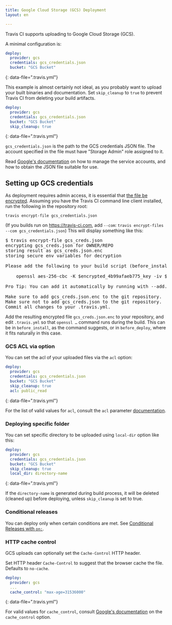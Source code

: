 ```yaml
---
title: Google Cloud Storage (GCS) Deployment
layout: en

---
```


Travis CI supports uploading to Google Cloud Storage (GCS).

A minimal configuration is:

```yaml
deploy:
  provider: gcs
  credentials: gcs_credentials.json
  bucket: "GCS Bucket"
```
{: data-file=".travis.yml"}

This example is almost certainly not ideal, as you probably want to upload your built binaries and documentation. Set `skip_cleanup` to `true` to prevent Travis CI from deleting your build artifacts.

```yaml
deploy:
  provider: gcs
  credentials: gcs_credentials.json
  bucket: "GCS Bucket"
  skip_cleanup: true
```
{: data-file=".travis.yml"}

`gcs_credentials.json` is the path to the GCS credentials JSON file.
The account specified in the file must have "Storage Admin" role assigned to it.

Read [Google's documentation](https://cloud.google.com/iam/docs/creating-managing-service-account-keys) on how to manage
the service accounts, and how to obtain the JSON file suitable for use.

## Setting up GCS credentials

As deployment requires admin access, it is essential that [the file be encrypted](/user/encrypting-files).
Assuming you have the Travis CI command line client installed, run the following in the repository root:

    travis encrypt-file gcs_credentials.json

(If you builds run on https://travis-ci.com, add `--com`: `travis encrypt-files --com gcs_credentials.json`)
This will display something like this:

<pre>
$ travis encrypt-file gcs_creds.json
encrypting gcs_creds.json for OWNER/REPO
storing result as gcs_creds.json.enc
storing secure env variables for decryption

Please add the following to your build script (before_install stage in your .travis.yml, for instance):

    openssl aes-256-cbc -K $encrypted_4b99afaeb775_key -iv $encrypted_4b99afaeb775_iv -in gcs_creds.json.enc -out gcs_creds.json -d

Pro Tip: You can add it automatically by running with --add.

Make sure to add gcs_creds.json.enc to the git repository.
Make sure not to add gcs_creds.json to the git repository.
Commit all changes to your .travis.yml.
</pre>

Add the resulting encrypted file `gcs_creds.json.enc` to your repository, and edit `.travis.yml` so that `openssl …` command runs during the build.
This can be in `before_install`, as the command suggests, or in `before_deploy`, where it fits naturally in this case. 

### GCS ACL via option

You can set the acl of your uploaded files via the `acl` option:

```yaml
deploy:
  provider: gcs
  credentials: gcs_credentials.json
  bucket: "GCS Bucket"
  skip_cleanup: true
  acl: public_read
```
{: data-file=".travis.yml"}

For the list of valid values for `acl`, consult the `acl` parameter [documentation](http://googleapis.github.io/google-cloud-ruby/docs/google-cloud-storage/latest/Google/Cloud/Storage/Bucket.html#create_file-instance_method).

### Deploying specific folder

You can set specific directory to be uploaded using `local-dir` option like this:

```yaml
deploy:
  provider: gcs
  credentials: gcs_credentials.json
  bucket: "GCS Bucket"
  skip_cleanup: true
  local_dir: directory-name
```
{: data-file=".travis.yml"}

If the `directory-name` is generated during build process, it will be deleted (cleaned up) before deploying, unless `skip_cleanup` is set to true.

### Conditional releases

You can deploy only when certain conditions are met.
See [Conditional Releases with `on:`](/user/deployment#conditional-releases-with-on).

### HTTP cache control

GCS uploads can optionally set the `Cache-Control` HTTP header.

Set HTTP header `Cache-Control` to suggest that the browser cache the file. Defaults to `no-cache`.

```yaml
deploy:
  provider: gcs
  ...
  cache_control: "max-age=31536000"
```
{: data-file=".travis.yml"}

For valid values for `cache_control`, consult [Google's documentation](http://googleapis.github.io/google-cloud-ruby/docs/google-cloud-storage/latest/Google/Cloud/Storage/Bucket.html#create_file-instance_method) on the `cache_control` option.
